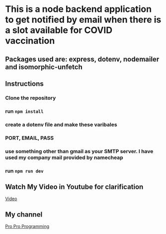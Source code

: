 # This is a node backend application to get notified by email when there is a slot available for COVID vaccination

## Packages used are: express, dotenv, nodemailer and isomorphic-unfetch

## Instructions
### Clone the repository
### run `npm install`
### create a dotenv file and make these varibales
### PORT, EMAIL, PASS
### use something other than gmail as your SMTP server. I have used my company mail provided by namecheap
### run `npm run dev`

## Watch My Video in Youtube for clarification
[Video](https://youtu.be/iHEyBkwhhMU)
## My channel
[Pro Pro Programming](https://www.youtube.com/channel/UC80Jvdg3fN_EL4AVQpcrM3w)
